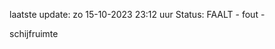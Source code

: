 laatste update: 
zo 15-10-2023 23:12   uur 
Status: FAALT - fout - 
<div class="service R">schijfruimte</div>